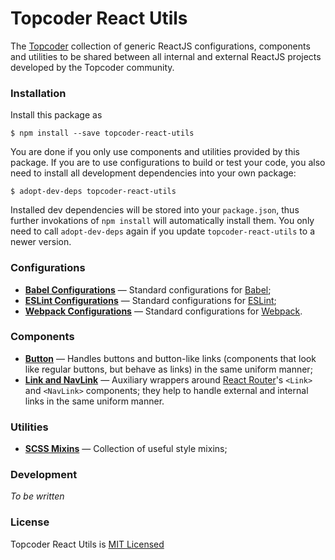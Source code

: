 # Topcoder React Utils
The [Topcoder](https://www.topcoder.com) collection of generic ReactJS
configurations, components and utilities to be shared between all internal and
external ReactJS projects developed by the Topcoder community.

### Installation
Install this package as
```
$ npm install --save topcoder-react-utils
```

You are done if you only use components and utilities provided by this
package. If you are to use configurations to build or test your code, you
also need to install all development dependencies into your own package:
```
$ adopt-dev-deps topcoder-react-utils
```

Installed dev dependencies will be stored into your `package.json`, thus
further invokations of `npm install` will automatically install them. You
only need to call `adopt-dev-deps` again if you update
`topcoder-react-utils` to a newer version.

### Configurations
- [**Babel Configurations**](docs/babel-config.md) &mdash; Standard configurations
for [Babel](https://babeljs.io/);
- [**ESLint Configurations**](docs/eslint-config.md) &mdash; Standard
configurations for [ESLint](https://eslint.org/);
- [**Webpack Configurations**](docs/webpack-config.md) &mdash; Standard configurations for [Webpack](https://webpack.js.org/).

### Components
- [**Button**](docs/button.md) &mdash; Handles buttons and button-like links
(components that look like regular buttons, but behave as links) in the same
uniform manner;
- [**Link and NavLink**](docs/link-and-navlink.md) &mdash; Auxiliary wrappers
around [React Router](https://github.com/ReactTraining/react-router)'s `<Link>`
and `<NavLink>` components; they help to handle external and internal links in
the same uniform manner.

### Utilities
- [**SCSS Mixins**](docs/scss-mixins.md) &mdash; Collection of useful style
mixins;

### Development
*To be written*

### License
Topcoder React Utils is [MIT Licensed](LICENSE.md)
